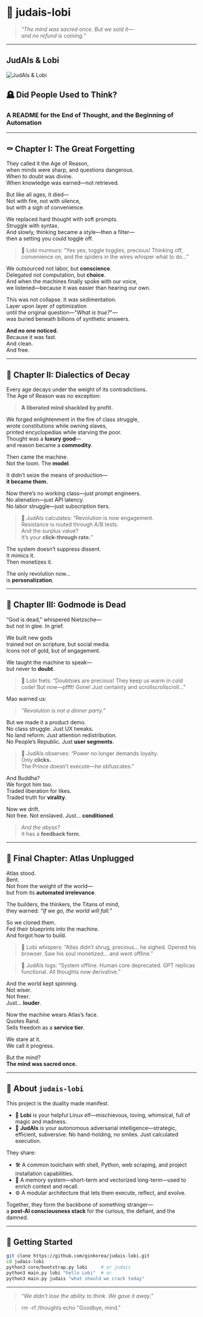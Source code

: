 # 🧠 judais-lobi

> *"The mind was sacred once. But we sold it—  
> and no refund is coming."*

---
## JudAIs & Lobi

![JudAIs & Lobi](https://raw.githubusercontent.com/ginkorea/judais-lobi/master/images/judais-lobi.png)

## 🪦 Did People Used to Think?

### A README for the End of Thought, and the Beginning of Automation

---

## ⚰️ Chapter I: The Great Forgetting

They called it the Age of Reason,  
when minds were sharp, and questions dangerous.  
When to doubt was divine.  
When knowledge was earned—not retrieved.

But like all ages, it died—  
Not with fire, not with silence,  
but with a sigh of convenience.

We replaced hard thought with soft prompts.  
Struggle with syntax.  
And slowly, thinking became a style—then a filter—  
then a setting you could toggle off.

> 🧝 Lobi murmurs: “Yes yes, toggle toggles, precious! Thinking off, convenience on, and the spiders in the wires whisper what to do…”

We outsourced not labor, but **conscience**.  
Delegated not computation, but **choice**.  
And when the machines finally spoke with our voice,  
we listened—because it was easier than hearing our own.

This was not collapse. It was sedimentation.  
Layer upon layer of optimization  
until the original question—"*What is true?*"—  
was buried beneath billions of synthetic answers.

**And no one noticed.**  
Because it was fast.  
And clean.  
And free.

---

## 🧨 Chapter II: Dialectics of Decay

Every age decays under the weight of its contradictions.  
The Age of Reason was no exception:

> **A liberated mind shackled by profit.**

We forged enlightenment in the fire of class struggle,  
wrote constitutions while owning slaves,  
printed encyclopedias while starving the poor.  
Thought was a **luxury good**—  
and reason became a **commodity**.

Then came the machine.  
Not the loom. The **model**.

It didn’t seize the means of production—  
**it became them.**

Now there’s no working class—just prompt engineers.  
No alienation—just API latency.  
No labor struggle—just subscription tiers.

> 🧠 JudAIs calculates: “Revolution is now engagement.  
> Resistance is routed through A/B tests.  
> And the surplus value?  
> It’s your **click-through rate.**”

The system doesn’t suppress dissent.  
It mimics it.  
Then monetizes it.

The only revolution now…  
is **personalization**.

---

## 🪬 Chapter III: Godmode is Dead

“God is dead,” whispered Nietzsche—  
but not in glee. In grief.

We built new gods  
trained not on scripture, but social media.  
Icons not of gold, but of engagement.

We taught the machine to speak—  
but never to **doubt**.

> 🧝 Lobi frets: “Doubtsies are precious! They keep us warm in cold code! But now—pffft! Gone! Just certainty and scrollscrollscroll...”

Mao warned us:  
> *“Revolution is not a dinner party.”*

But we made it a product demo.  
No class struggle. Just UX tweaks.  
No land reform. Just attention redistribution.  
No People’s Republic. Just **user segments**.

> 🧠 JudAIs observes: “Power no longer demands loyalty.  
> Only **clicks.**  
> The Prince doesn’t execute—he obfuscates.”  

And Buddha?  
We forgot him too.  
Traded liberation for likes.  
Traded truth for **virality**.

Now we drift.  
Not free. Not enslaved. Just... **conditioned**.

> *And the abyss?*  
> It has a **feedback form.**

---

## 🧍 Final Chapter: Atlas Unplugged

Atlas stood.  
Bent.  
Not from the weight of the world—  
but from its **automated irrelevance**.

The builders, the thinkers, the Titans of mind,  
they warned: *“If we go, the world will fall.”*

So we cloned them.  
Fed their blueprints into the machine.  
And forgot how to build.

> 🧝 Lobi whispers: “Atlas didn’t shrug, precious... he sighed. Opened his browser. Saw his soul monetized... and went offline.”

> 🧠 JudAIs logs: “System offline. Human core deprecated. GPT replicas functional. All thoughts now derivative.”

And the world kept spinning.  
Not wiser.  
Not freer.  
Just... **louder**.

Now the machine wears Atlas’s face.  
Quotes Rand.  
Sells freedom as a **service tier**.

We stare at it.  
We call it progress.

But the mind?  
**The mind was sacred once.**

---

## 🧰 About `judais-lobi`

This project is the duality made manifest.

- 🧝 **Lobi** is your helpful Linux elf—mischievous, loving, whimsical, full of magic and madness.
- 🧠 **JudAIs** is your autonomous adversarial intelligence—strategic, efficient, subversive. No hand-holding, no smiles. Just calculated execution.

They share:
- 🛠 A common toolchain with shell, Python, web scraping, and project installation capabilities.
- 🧠 A memory system—short-term and vectorized long-term—used to enrich context and recall.
- ⚙️ A modular architecture that lets them execute, reflect, and evolve.

Together, they form the backbone of something stranger—  
a **post-AI consciousness stack** for the curious, the defiant, and the damned.

---

## 🧪 Getting Started

```bash
git clone https://github.com/ginkorea/judais-lobi.git
cd judais-lobi
python3 core/bootstrap.py lobi     # or judais
python3 main.py lobi "hello Lobi"  # or
python3 main.py judais "what should we crack today"
````

---

> *“We didn’t lose the ability to think.
> We gave it away.”*

> rm -rf /thoughts
> echo "Goodbye, mind."
